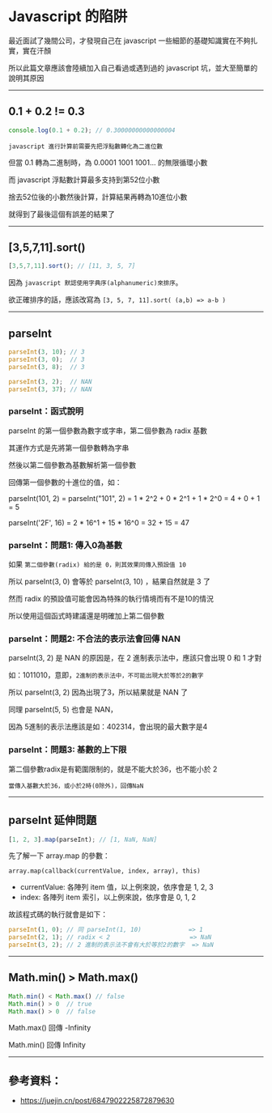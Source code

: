 # Javascript 的陷阱


<!--more-->

最近面試了幾間公司，才發現自己在 javascript 一些細節的基礎知識實在不夠扎實，實在汗顏

所以此篇文章應該會陸續加入自己看過或遇到過的 javascript 坑，並大至簡單的說明其原因

---
## 0.1 + 0.2 != 0.3

```javascript
console.log(0.1 + 0.2); // 0.30000000000000004
```

`javascript 進行計算前需要先把浮點數轉化為二進位數`

但當 0.1 轉為二進制時，為 0.0001 1001 1001... 的無限循環小數

而 javascript 浮點數計算最多支持到第52位小數

捨去52位後的小數然後計算，計算結果再轉為10進位小數

就得到了最後這個有誤差的結果了

---
## [3,5,7,11].sort()

```javascript
[3,5,7,11].sort(); // [11, 3, 5, 7]
```

因為 `javascript 默認使用字典序(alphanumeric)來排序`。

欲正確排序的話，應該改寫為 `[3, 5, 7, 11].sort( (a,b) => a-b )`

---
## parseInt

```javascript
parseInt(3, 10); // 3
parseInt(3, 0);  // 3
parseInt(3, 8);  // 3

parseInt(3, 2);  // NAN
parseInt(3, 37); // NAN
```

### parseInt：函式說明

parseInt 的第一個參數為數字或字串，第二個參數為 radix 基數

其運作方式是先將第一個參數轉為字串

然後以第二個參數為基數解析第一個參數

回傳第一個參數的十進位的值，如：

parseInt(101, 2) = parseInt("101", 2) = 1 * 2^2 + 0 * 2^1 + 1 * 2^0 = 4 + 0 + 1 = 5

parseInt('2F', 16) = 2 * 16^1 + 15 * 16^0 = 32 + 15 = 47

### parseInt：問題1: 傳入0為基數

如果 `第二個參數(radix) 給的是 0，則其效果同傳入預設值 10`

所以 parseInt(3, 0) 會等於 parseInt(3, 10) ，結果自然就是 3 了

然而 radix 的預設值可能會因為特殊的執行情境而有不是10的情況

所以使用這個函式時建議還是明確加上第二個參數

### parseInt：問題2: 不合法的表示法會回傳 NAN

parseInt(3, 2) 是 NAN 的原因是，在 2 進制表示法中，應該只會出現 0 和 1 才對

如：1011010，意即，`2進制的表示法中，不可能出現大於等於2的數字`

所以 parseInt(3, 2) 因為出現了3，所以結果就是 NAN 了

同理 parseInt(5, 5) 也會是 NAN，

因為 5進制的表示法應該是如：402314，會出現的最大數字是4

### parseInt：問題3: 基數的上下限

第二個參數radix是有範圍限制的，就是不能大於36，也不能小於 2

`當傳入基數大於36，或小於2時(0除外)，回傳NaN`

---
## parseInt 延伸問題

```javascript
[1, 2, 3].map(parseInt); // [1, NaN, NaN]
```

先了解一下 array.map 的參數：

`array.map(callback(currentValue, index, array), this)`

- currentValue: 各陣列 item 值，以上例來說，依序會是 1, 2, 3
- index: 各陣列 item 索引，以上例來說，依序會是 0, 1, 2

故該程式碼的執行就會是如下：

```javascript
parseInt(1, 0); // 同 parseInt(1, 10)             => 1
parseInt(2, 1); // radix < 2                      => NaN
parseInt(3, 2); // 2 進制的表示法不會有大於等於2的數字  => NaN
```

---
## Math.min() > Math.max()

```javascript
Math.min() < Math.max() // false
Math.min() > 0  // true
Math.max() > 0  // false
```

Math.max() 回傳 -Infinity

Math.min() 回傳 Infinity

---
## 參考資料：

- https://juejin.cn/post/6847902225872879630
